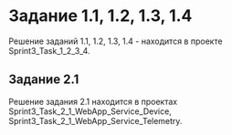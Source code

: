# Задание 1.1, 1.2, 1.3, 1.4
Решение заданий 1.1, 1.2, 1.3, 1.4 - находится в проекте Sprint3_Task_1_2_3_4.



## Задание 2.1
Решение задания 2.1 находится в проектах Sprint3_Task_2_1_WebApp_Service_Device, Sprint3_Task_2_1_WebApp_Service_Telemetry.




